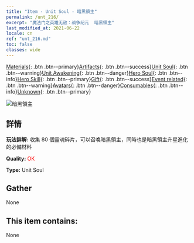 ```yaml
---
title: "Item - Unit Soul - 暗黑領主"
permalink: /unt_216/
excerpt: "魔法门之英雄无敌：战争纪元  暗黑領主"
last_modified_at: 2021-06-22
locale: cn
ref: "unt_216.md"
toc: false
classes: wide
---
```

 [Materials](/ItemsCN/){: .btn .btn--primary}[Artifacts](/ItemsCN/Artifacts/){: .btn .btn--success}[Unit Soul](/ItemsCN/UnitSoul/){: .btn .btn--warning}[Unit Awakening](/ItemsCN/UnitAwakening/){: .btn .btn--danger}[Hero Soul](/ItemsCN/HeroSoul/){: .btn .btn--info}[Hero Skill](/ItemsCN/HeroSkill/){: .btn .btn--primary}[Gift](/ItemsCN/Gift/){: .btn .btn--success}[Event related](/ItemsCN/Events/){: .btn .btn--warning}[Avatars](/ItemsCN/Avatars/){: .btn .btn--danger}[Consumables](/ItemsCN/Consumables/){: .btn .btn--info}[Unknown](/ItemsCN/Unknown/){: .btn .btn--primary}

 ![暗黑領主](/images/u/ti_sishen.jpg)

## 詳情
 **玩法詳解:** 收集 80 個靈魂碎片，可以召喚暗黑領主，同時也是暗黑領主升星進化的必備材料

 **Quality:** <span style="color: #FF0000">OK</span>

 **Type:** Unit Soul

## Gather

  None

## This item contains:

  None

